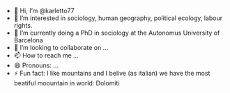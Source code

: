 - 👋 Hi, I’m @karletto77
- 👀 I’m interested in sociology, human geography, political ecology, labour rights.
- 🌱 I’m currently doing a PhD in sociology at the Autonomus University of Barcelona
- 💞️ I’m looking to collaborate on ...
- 📫 How to reach me ...
- 😄 Pronouns: ...
- ⚡ Fun fact: I like mountains and I belive (as italian) we have the most beatiful moountain in world: Dolomiti

<!---
karletto77/karletto77 is a ✨ special ✨ repository because its `README.md` (this file) appears on your GitHub profile.
You can click the Preview link to take a look at your changes.
--->
